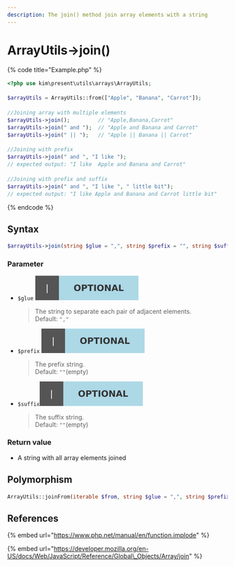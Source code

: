 ```yaml
---
description: The join() method join array elements with a string
---
```


# ArrayUtils-&gt;join\(\)

{% code title="Example.php" %}
```php
<?php use kim\present\utils\arrays\ArrayUtils;

$arrayUtils = ArrayUtils::from(["Apple", "Banana", "Carrot"]);

//Joining array with multiple elements
$arrayUtils->join();         // "Apple,Banana,Carrot"
$arrayUtils->join(" and ");  // "Apple and Banana and Carrot"
$arrayUtils->join(" || ");   // "Apple || Banana || Carrot"

//Joining with prefix
$arrayUtils->join(" and ", "I like ");
// expected output: "I like  Apple and Banana and Carrot"

//Joining with prefix and suffix
$arrayUtils->join(" and ", "I like ", " little bit");
// expected output: "I like Apple and Banana and Carrot little bit"
```
{% endcode %}

## Syntax

```php
$arrayUtils->join(string $glue = ",", string $prefix = "", string $suffix = "") : string;
```

### Parameter

* `$glue` ![](../.gitbook/assets/badge_optional.svg) 

  > The string to separate each pair of adjacent elements.  
  > Default: `","`

* `$prefix` ![](../.gitbook/assets/badge_optional.svg) 

  > The prefix string.  
  > Default: `""`\(empty\)

* `$suffix`![](../.gitbook/assets/badge_optional.svg) 

  > The suffix string.  
  > Default: `""`\(empty\)

### Return value

* A string with all array elements joined

## Polymorphism

```php
ArrayUtils::joinFrom(iterable $from, string $glue = ",", string $prefix = "", string $suffix = "") : string;
```

## References

{% embed url="https://www.php.net/manual/en/function.implode" %}

{% embed url="https://developer.mozilla.org/en-US/docs/Web/JavaScript/Reference/Global\_Objects/Array/join" %}



